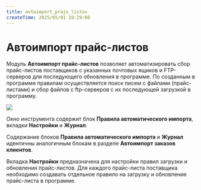 ```yaml
---
title: avtoimport_prajs_listov
createTime: 2025/05/01 19:29:08
---
```

# Автоимпорт прайс-листов

Модуль **Автоимпорт прайс-листов** позволяет автоматизировать сбор прайс-листов поставщиков с указанных почтовых ящиков и FTP-серверов для последующего обновления в программе. По созданным в программе правилам осуществляется поиск писем с файлами (прайс-листами) и сбор файлов с ftp-серверов с их последующей загрузкой в программу.

![](Aspose.Words.83ab1c44-6b28-430a-a5f2-4d9e6ba1abd4.928.png)

Окно инструмента содержит блок **Правила автоматического импорта**, вкладки **Настройки** и **Журнал**.

Содержание блоков **Правила автоматического импорта** и **Журнал** идентичны аналогичным блокам в разделе **Автоимпорт заказов клиентов**.

Вкладка **Настройки** предназначена для настройки правил загрузки и обновления прайс-листов. Для каждого прайс-листа поставщика необходимо создавать отдельное правило на загрузку и обновление прайс-листа в программе.